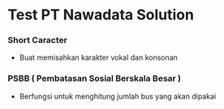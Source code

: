 # Test PT Nawadata Solution

### Short Caracter
- Buat memisahkan karakter vokal dan konsonan

### PSBB ( Pembatasan Sosial Berskala Besar )
- Berfungsi untuk menghitung jumlah bus yang akan dipakai
